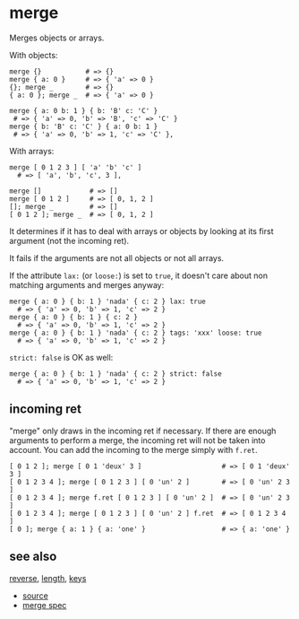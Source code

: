 
# merge

Merges objects or arrays.

With objects:
```
merge {}           # => {}
merge { a: 0 }     # => { 'a' => 0 }
{}; merge _        # => {}
{ a: 0 }; merge _  # => { 'a' => 0 }

merge { a: 0 b: 1 } { b: 'B' c: 'C' }
 # => { 'a' => 0, 'b' => 'B', 'c' => 'C' }
merge { b: 'B' c: 'C' } { a: 0 b: 1 }
 # => { 'a' => 0, 'b' => 1, 'c' => 'C' },
```

With arrays:
```
merge [ 0 1 2 3 ] [ 'a' 'b' 'c' ]
  # => [ 'a', 'b', 'c', 3 ],

merge []            # => []
merge [ 0 1 2 ]     # => [ 0, 1, 2 ]
[]; merge _         # => []
[ 0 1 2 ]; merge _  # => [ 0, 1, 2 ]
```

It determines if it has to deal with arrays or objects by looking at its
first argument (not the incoming ret).

It fails if the arguments are not all objects or not all arrays.

If the attribute `lax:` (or `loose:`) is set to `true`, it doesn't care
about non matching arguments and merges anyway:
```
merge { a: 0 } { b: 1 } 'nada' { c: 2 } lax: true
  # => { 'a' => 0, 'b' => 1, 'c' => 2 }
merge { a: 0 } { b: 1 } { c: 2 }
  # => { 'a' => 0, 'b' => 1, 'c' => 2 }
merge { a: 0 } { b: 1 } 'nada' { c: 2 } tags: 'xxx' loose: true
  # => { 'a' => 0, 'b' => 1, 'c' => 2 }
```

`strict: false` is OK as well:
```
merge { a: 0 } { b: 1 } 'nada' { c: 2 } strict: false
  # => { 'a' => 0, 'b' => 1, 'c' => 2 }
```

## incoming ret

"merge" only draws in the incoming ret if necessary. If there are
enough arguments to perform a merge, the incoming ret will not be taken
into account.
You can add the incoming to the merge simply with `f.ret`.

```
[ 0 1 2 ]; merge [ 0 1 'deux' 3 ]                    # => [ 0 1 'deux' 3 ]
[ 0 1 2 3 4 ]; merge [ 0 1 2 3 ] [ 0 'un' 2 ]        # => [ 0 'un' 2 3 ]
[ 0 1 2 3 4 ]; merge f.ret [ 0 1 2 3 ] [ 0 'un' 2 ]  # => [ 0 'un' 2 3 ]
[ 0 1 2 3 4 ]; merge [ 0 1 2 3 ] [ 0 'un' 2 ] f.ret  # => [ 0 1 2 3 4 ]
[ 0 ]; merge { a: 1 } { a: 'one' }                   # => { a: 'one' }
```

## see also

[reverse](reverse.md), [length](length.md), [keys](keys.md)


* [source](https://github.com/floraison/flor/tree/master/lib/flor/pcore/merge.rb)
* [merge spec](https://github.com/floraison/flor/tree/master/spec/pcore/merge_spec.rb)


